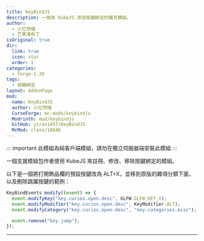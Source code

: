 ```yaml
---
title: KeyBindJS
description: 一個為 KubeJS 添加按鍵綁定的擴充模組。
author:
  - 小忆然喵
  - 芒果凍布丁
isOriginal: true
dir:
  link: true
  icon: star
  order: 1
categories:
  - forge-1.20
tags:
  - 按鍵綁定
layout: AddonPage
mod:
  name: KeyBindJS
  author: 小忆然喵
  CurseForge: mc-mods/keybindjs
  Modrinth: mod/keybindjs
  GitHub: yiran1457/KeyBindJS
  McMod: class/18686
---
```


::: important
此模組為純客戶端模組，請勿在獨立伺服器端安裝此模組
:::

一個支援模組包作者使用 KubeJS 來註冊、修改、移除按鍵綁定的模組。

以下是一個將打開飾品欄的預設按鍵改為 ALT+X，並移到原版的雜項分類下面，以及刪除跳躍按鍵的範例：

```js
KeyBindEvents.modify((event) => {
  event.modifyKey("key.curios.open.desc", GLFW.GLFW_KEY_X);
  event.modifyModifier("key.curios.open.desc", KeyModifier.ALT);
  event.modifyCategory("key.curios.open.desc", "key.categories.misc");

  event.remove("key.jump");
});
```

---

<Catalog hideHeading/>
